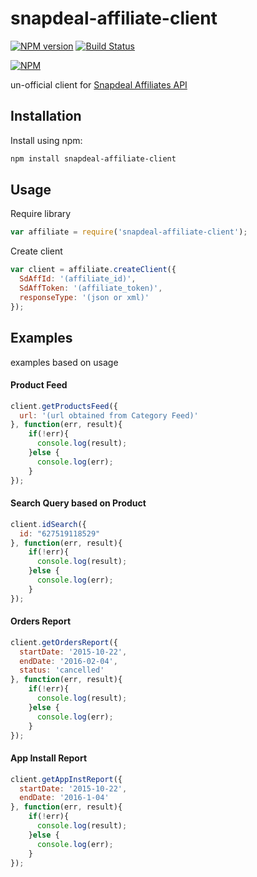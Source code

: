 # snapdeal-affiliate-client
[![NPM version](https://badge.fury.io/js/snapdeal-affiliate-client.svg)](https://www.npmjs.com/package/snapdeal-affiliate-client) 
[![Build Status](https://travis-ci.org/nigharsh/snapdeal-affiliate-client.svg?branch=master)](https://travis-ci.org/nigharsh/snapdeal-affiliate-client)

[![NPM](https://nodei.co/npm/snapdeal-affiliate-client.png?mini=true)](https://nodei.co/npm/snapdeal-affiliate-client/)

un-official client for [Snapdeal Affiliates API](https://affiliate.snapdeal.com)

## Installation
Install using npm:
```sh
npm install snapdeal-affiliate-client
```

## Usage
Require library
```javascript
var affiliate = require('snapdeal-affiliate-client');
```
Create client
```javascript
var client = affiliate.createClient({
  SdAffId: '(affiliate_id)',
  SdAffToken: '(affiliate_token)',
  responseType: '(json or xml)'
});
```
## Examples
examples based on usage
#### Product Feed
```javascript
client.getProductsFeed({
  url: '(url obtained from Category Feed)'
}, function(err, result){
    if(!err){
      console.log(result);
    }else {
      console.log(err);
    }
});
```
#### Search Query based on Product
```javascript
client.idSearch({
  id: "627519118529"
}, function(err, result){
    if(!err){
      console.log(result);
    }else {
      console.log(err);
    }
});
```
#### Orders Report
```javascript
client.getOrdersReport({
  startDate: '2015-10-22',
  endDate: '2016-02-04',
  status: 'cancelled'
}, function(err, result){
    if(!err){
      console.log(result);
    }else {
      console.log(err);
    }
});
```
#### App Install Report
```javascript
client.getAppInstReport({
  startDate: '2015-10-22',
  endDate: '2016-1-04'
}, function(err, result){
    if(!err){
      console.log(result);
    }else {
      console.log(err);
    }
});
```
